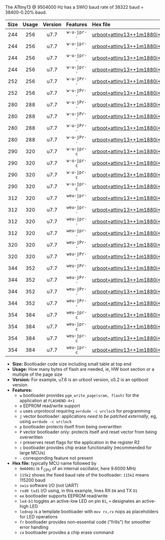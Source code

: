 The ATtiny13 @ 9504000 Hz has a SWIO baud rate of 38322 baud = 38400-0.20% baud.

|Size|Usage|Version|Features|Hex file|
|:-:|:-:|:-:|:-:|:--|
|244|256|u7.7|`w-u-jpr--`|[urboot+attiny13++1m1880i++++4k8_swio_rxb0_txb1_led+b2.hex](https://raw.githubusercontent.com/stefanrueger/urboot.hex/main/mcus/attiny13/internal_oscillator/fint++1m1880_Hz/br++++4k8_bps/urboot+attiny13++1m1880i++++4k8_swio_rxb0_txb1_led+b2.hex)|
|244|256|u7.7|`w-u-jpr--`|[urboot+attiny13++1m1880i++++4k8_swio_rxb0_txb1_lednop.hex](https://raw.githubusercontent.com/stefanrueger/urboot.hex/main/mcus/attiny13/internal_oscillator/fint++1m1880_Hz/br++++4k8_bps/urboot+attiny13++1m1880i++++4k8_swio_rxb0_txb1_lednop.hex)|
|244|256|u7.7|`w-u-jpr--`|[urboot+attiny13++1m1880i++++4k8_swio_rxb1_txb0_led+b2.hex](https://raw.githubusercontent.com/stefanrueger/urboot.hex/main/mcus/attiny13/internal_oscillator/fint++1m1880_Hz/br++++4k8_bps/urboot+attiny13++1m1880i++++4k8_swio_rxb1_txb0_led+b2.hex)|
|244|256|u7.7|`w-u-jpr--`|[urboot+attiny13++1m1880i++++4k8_swio_rxb1_txb0_lednop.hex](https://raw.githubusercontent.com/stefanrueger/urboot.hex/main/mcus/attiny13/internal_oscillator/fint++1m1880_Hz/br++++4k8_bps/urboot+attiny13++1m1880i++++4k8_swio_rxb1_txb0_lednop.hex)|
|252|256|u7.7|`w-u-jPr--`|[urboot+attiny13++1m1880i++++4k8_swio_rxb0_txb1.hex](https://raw.githubusercontent.com/stefanrueger/urboot.hex/main/mcus/attiny13/internal_oscillator/fint++1m1880_Hz/br++++4k8_bps/urboot+attiny13++1m1880i++++4k8_swio_rxb0_txb1.hex)|
|252|256|u7.7|`w-u-jPr--`|[urboot+attiny13++1m1880i++++4k8_swio_rxb1_txb0.hex](https://raw.githubusercontent.com/stefanrueger/urboot.hex/main/mcus/attiny13/internal_oscillator/fint++1m1880_Hz/br++++4k8_bps/urboot+attiny13++1m1880i++++4k8_swio_rxb1_txb0.hex)|
|280|288|u7.7|`w-u-jPr--`|[urboot+attiny13++1m1880i++++4k8_swio_rxb0_txb1_led+b2_fr.hex](https://raw.githubusercontent.com/stefanrueger/urboot.hex/main/mcus/attiny13/internal_oscillator/fint++1m1880_Hz/br++++4k8_bps/urboot+attiny13++1m1880i++++4k8_swio_rxb0_txb1_led+b2_fr.hex)|
|280|288|u7.7|`w-u-jPr--`|[urboot+attiny13++1m1880i++++4k8_swio_rxb0_txb1_lednop_fr.hex](https://raw.githubusercontent.com/stefanrueger/urboot.hex/main/mcus/attiny13/internal_oscillator/fint++1m1880_Hz/br++++4k8_bps/urboot+attiny13++1m1880i++++4k8_swio_rxb0_txb1_lednop_fr.hex)|
|280|288|u7.7|`w-u-jPr--`|[urboot+attiny13++1m1880i++++4k8_swio_rxb1_txb0_led+b2_fr.hex](https://raw.githubusercontent.com/stefanrueger/urboot.hex/main/mcus/attiny13/internal_oscillator/fint++1m1880_Hz/br++++4k8_bps/urboot+attiny13++1m1880i++++4k8_swio_rxb1_txb0_led+b2_fr.hex)|
|280|288|u7.7|`w-u-jPr--`|[urboot+attiny13++1m1880i++++4k8_swio_rxb1_txb0_lednop_fr.hex](https://raw.githubusercontent.com/stefanrueger/urboot.hex/main/mcus/attiny13/internal_oscillator/fint++1m1880_Hz/br++++4k8_bps/urboot+attiny13++1m1880i++++4k8_swio_rxb1_txb0_lednop_fr.hex)|
|290|320|u7.7|`w-u-jpr-c`|[urboot+attiny13++1m1880i++++4k8_swio_rxb0_txb1_led+b2_fr_ce.hex](https://raw.githubusercontent.com/stefanrueger/urboot.hex/main/mcus/attiny13/internal_oscillator/fint++1m1880_Hz/br++++4k8_bps/urboot+attiny13++1m1880i++++4k8_swio_rxb0_txb1_led+b2_fr_ce.hex)|
|290|320|u7.7|`w-u-jpr-c`|[urboot+attiny13++1m1880i++++4k8_swio_rxb0_txb1_lednop_fr_ce.hex](https://raw.githubusercontent.com/stefanrueger/urboot.hex/main/mcus/attiny13/internal_oscillator/fint++1m1880_Hz/br++++4k8_bps/urboot+attiny13++1m1880i++++4k8_swio_rxb0_txb1_lednop_fr_ce.hex)|
|290|320|u7.7|`w-u-jpr-c`|[urboot+attiny13++1m1880i++++4k8_swio_rxb1_txb0_led+b2_fr_ce.hex](https://raw.githubusercontent.com/stefanrueger/urboot.hex/main/mcus/attiny13/internal_oscillator/fint++1m1880_Hz/br++++4k8_bps/urboot+attiny13++1m1880i++++4k8_swio_rxb1_txb0_led+b2_fr_ce.hex)|
|290|320|u7.7|`w-u-jpr-c`|[urboot+attiny13++1m1880i++++4k8_swio_rxb1_txb0_lednop_fr_ce.hex](https://raw.githubusercontent.com/stefanrueger/urboot.hex/main/mcus/attiny13/internal_oscillator/fint++1m1880_Hz/br++++4k8_bps/urboot+attiny13++1m1880i++++4k8_swio_rxb1_txb0_lednop_fr_ce.hex)|
|312|320|u7.7|`weu-jpr--`|[urboot+attiny13++1m1880i++++4k8_swio_rxb0_txb1_ee_led+b2.hex](https://raw.githubusercontent.com/stefanrueger/urboot.hex/main/mcus/attiny13/internal_oscillator/fint++1m1880_Hz/br++++4k8_bps/urboot+attiny13++1m1880i++++4k8_swio_rxb0_txb1_ee_led+b2.hex)|
|312|320|u7.7|`weu-jpr--`|[urboot+attiny13++1m1880i++++4k8_swio_rxb0_txb1_ee_lednop.hex](https://raw.githubusercontent.com/stefanrueger/urboot.hex/main/mcus/attiny13/internal_oscillator/fint++1m1880_Hz/br++++4k8_bps/urboot+attiny13++1m1880i++++4k8_swio_rxb0_txb1_ee_lednop.hex)|
|312|320|u7.7|`weu-jpr--`|[urboot+attiny13++1m1880i++++4k8_swio_rxb1_txb0_ee_led+b2.hex](https://raw.githubusercontent.com/stefanrueger/urboot.hex/main/mcus/attiny13/internal_oscillator/fint++1m1880_Hz/br++++4k8_bps/urboot+attiny13++1m1880i++++4k8_swio_rxb1_txb0_ee_led+b2.hex)|
|312|320|u7.7|`weu-jpr--`|[urboot+attiny13++1m1880i++++4k8_swio_rxb1_txb0_ee_lednop.hex](https://raw.githubusercontent.com/stefanrueger/urboot.hex/main/mcus/attiny13/internal_oscillator/fint++1m1880_Hz/br++++4k8_bps/urboot+attiny13++1m1880i++++4k8_swio_rxb1_txb0_ee_lednop.hex)|
|320|320|u7.7|`weu-jPr--`|[urboot+attiny13++1m1880i++++4k8_swio_rxb0_txb1_ee.hex](https://raw.githubusercontent.com/stefanrueger/urboot.hex/main/mcus/attiny13/internal_oscillator/fint++1m1880_Hz/br++++4k8_bps/urboot+attiny13++1m1880i++++4k8_swio_rxb0_txb1_ee.hex)|
|320|320|u7.7|`weu-jPr--`|[urboot+attiny13++1m1880i++++4k8_swio_rxb1_txb0_ee.hex](https://raw.githubusercontent.com/stefanrueger/urboot.hex/main/mcus/attiny13/internal_oscillator/fint++1m1880_Hz/br++++4k8_bps/urboot+attiny13++1m1880i++++4k8_swio_rxb1_txb0_ee.hex)|
|344|352|u7.7|`weu-jPr--`|[urboot+attiny13++1m1880i++++4k8_swio_rxb0_txb1_ee_led+b2_fr.hex](https://raw.githubusercontent.com/stefanrueger/urboot.hex/main/mcus/attiny13/internal_oscillator/fint++1m1880_Hz/br++++4k8_bps/urboot+attiny13++1m1880i++++4k8_swio_rxb0_txb1_ee_led+b2_fr.hex)|
|344|352|u7.7|`weu-jPr--`|[urboot+attiny13++1m1880i++++4k8_swio_rxb0_txb1_ee_lednop_fr.hex](https://raw.githubusercontent.com/stefanrueger/urboot.hex/main/mcus/attiny13/internal_oscillator/fint++1m1880_Hz/br++++4k8_bps/urboot+attiny13++1m1880i++++4k8_swio_rxb0_txb1_ee_lednop_fr.hex)|
|344|352|u7.7|`weu-jPr--`|[urboot+attiny13++1m1880i++++4k8_swio_rxb1_txb0_ee_led+b2_fr.hex](https://raw.githubusercontent.com/stefanrueger/urboot.hex/main/mcus/attiny13/internal_oscillator/fint++1m1880_Hz/br++++4k8_bps/urboot+attiny13++1m1880i++++4k8_swio_rxb1_txb0_ee_led+b2_fr.hex)|
|344|352|u7.7|`weu-jPr--`|[urboot+attiny13++1m1880i++++4k8_swio_rxb1_txb0_ee_lednop_fr.hex](https://raw.githubusercontent.com/stefanrueger/urboot.hex/main/mcus/attiny13/internal_oscillator/fint++1m1880_Hz/br++++4k8_bps/urboot+attiny13++1m1880i++++4k8_swio_rxb1_txb0_ee_lednop_fr.hex)|
|354|384|u7.7|`weu-jpr-c`|[urboot+attiny13++1m1880i++++4k8_swio_rxb0_txb1_ee_led+b2_fr_ce.hex](https://raw.githubusercontent.com/stefanrueger/urboot.hex/main/mcus/attiny13/internal_oscillator/fint++1m1880_Hz/br++++4k8_bps/urboot+attiny13++1m1880i++++4k8_swio_rxb0_txb1_ee_led+b2_fr_ce.hex)|
|354|384|u7.7|`weu-jpr-c`|[urboot+attiny13++1m1880i++++4k8_swio_rxb0_txb1_ee_lednop_fr_ce.hex](https://raw.githubusercontent.com/stefanrueger/urboot.hex/main/mcus/attiny13/internal_oscillator/fint++1m1880_Hz/br++++4k8_bps/urboot+attiny13++1m1880i++++4k8_swio_rxb0_txb1_ee_lednop_fr_ce.hex)|
|354|384|u7.7|`weu-jpr-c`|[urboot+attiny13++1m1880i++++4k8_swio_rxb1_txb0_ee_led+b2_fr_ce.hex](https://raw.githubusercontent.com/stefanrueger/urboot.hex/main/mcus/attiny13/internal_oscillator/fint++1m1880_Hz/br++++4k8_bps/urboot+attiny13++1m1880i++++4k8_swio_rxb1_txb0_ee_led+b2_fr_ce.hex)|
|354|384|u7.7|`weu-jpr-c`|[urboot+attiny13++1m1880i++++4k8_swio_rxb1_txb0_ee_lednop_fr_ce.hex](https://raw.githubusercontent.com/stefanrueger/urboot.hex/main/mcus/attiny13/internal_oscillator/fint++1m1880_Hz/br++++4k8_bps/urboot+attiny13++1m1880i++++4k8_swio_rxb1_txb0_ee_lednop_fr_ce.hex)|

- **Size:** Bootloader code size including small table at top end
- **Usage:** How many bytes of flash are needed, ie, HW boot section or a multiple of the page size
- **Version:** For example, u7.6 is an urboot version, o5.2 is an optiboot version
- **Features:**
  + `w` bootloader provides `pgm_write_page(sram, flash)` for the application at `FLASHEND-4+1`
  + `e` EEPROM read/write support
  + `u` uses urprotocol requiring `avrdude -c urclock` for programming
  + `j` vector bootloader: applications *need to be patched externally*, eg, using `avrdude -c urclock`
  + `p` bootloader protects itself from being overwritten
  + `P` vector bootloader only: protects itself and reset vector from being overwritten
  + `r` preserves reset flags for the application in the register R2
  + `c` bootloader provides chip erase functionality (recommended for large MCUs)
  + `-` corresponding feature not present
- **Hex file:** typically MCU name followed by
  + `9m6000i` is F<sub>CPU</sub> of an internal oscillator, here 9.6000 MHz
  + `115k2` shows the fixed baud rate of the bootloader: `115k2` means 115200 baud
  + `swio` software I/O (not UART)
  + `rxd0 txd1` I/O using, in this example, lines RX `D0` and TX `D1`
  + `ee` bootloader supports EEPROM read/write
  + `led-b1` toggles an active-low LED on pin `B1`, `+` designates an active-high LED
  + `lednop` is a template bootloader with `mov rx,rx` nops as placeholders for LED operations
  + `fr` bootloader provides non-essential code ("frills") for smoother error handling
  + `ce` bootloader provides a chip erase command

